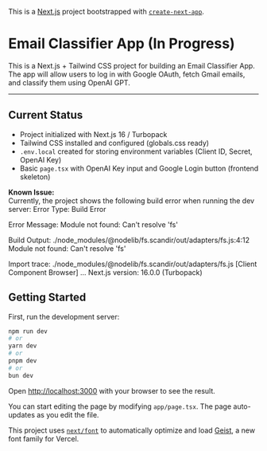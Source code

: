 This is a [Next.js](https://nextjs.org) project bootstrapped with [`create-next-app`](https://nextjs.org/docs/app/api-reference/cli/create-next-app).

# Email Classifier App (In Progress)

This is a Next.js + Tailwind CSS project for building an Email Classifier App.  
The app will allow users to log in with Google OAuth, fetch Gmail emails, and classify them using OpenAI GPT.

---

## Current Status

- Project initialized with Next.js 16 / Turbopack
- Tailwind CSS installed and configured (globals.css ready)
- `.env.local` created for storing environment variables (Client ID, Secret, OpenAI Key)
- Basic `page.tsx` with OpenAI Key input and Google Login button (frontend skeleton)

**Known Issue:**  
Currently, the project shows the following build error when running the dev server:
Error Type: Build Error

Error Message: Module not found: Can't resolve 'fs'

Build Output:
./node_modules/@nodelib/fs.scandir/out/adapters/fs.js:4:12
Module not found: Can't resolve 'fs'

Import trace:
./node_modules/@nodelib/fs.scandir/out/adapters/fs.js [Client Component Browser]
...
Next.js version: 16.0.0 (Turbopack)

## Getting Started

First, run the development server:

```bash
npm run dev
# or
yarn dev
# or
pnpm dev
# or
bun dev
```

Open [http://localhost:3000](http://localhost:3000) with your browser to see the result.

You can start editing the page by modifying `app/page.tsx`. The page auto-updates as you edit the file.

This project uses [`next/font`](https://nextjs.org/docs/app/building-your-application/optimizing/fonts) to automatically optimize and load [Geist](https://vercel.com/font), a new font family for Vercel.



